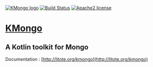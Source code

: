  [![KMongo logo](http://litote.org/kmongo/kmongo.png "KMongo")](http://litote.org/kmongo)
 [![Build Status](https://travis-ci.org/Litote/kmongo.png)](https://travis-ci.org/Litote/kmongo)
 [![Apache2 license](https://img.shields.io/badge/license-Apache%20License%202.0-blue.svg?style=flat)](http://www.apache.org/licenses/LICENSE-2.0)
 
# [KMongo](http://litote.org/kmongo) 
 
## A Kotlin toolkit for Mongo

Documentation : [http://litote.org/kmongo](http://litote.org/kmongo)